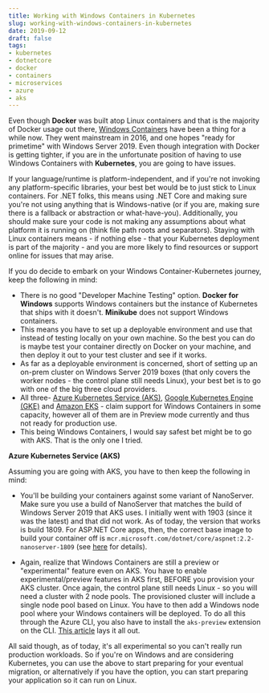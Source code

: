 ```yaml
---
title: Working with Windows Containers in Kubernetes
slug: working-with-windows-containers-in-kubernetes
date: 2019-09-12
draft: false
tags:
- kubernetes
- dotnetcore
- docker
- containers
- microservices
- azure
- aks
---
```

Even though **Docker** was built atop Linux containers and that is the majority of Docker usage out there, [Windows Containers](https://docs.microsoft.com/en-us/virtualization/windowscontainers/about/) have been a thing for a while now. They went mainstream in 2016, and one hopes "ready for primetime" with Windows Server 2019. Even though integration with Docker is getting tighter, if you are in the unfortunate position of having to use Windows Containers with **Kubernetes**, you are going to have issues.

If your language/runtime is platform-independent, and if you're not invoking any platform-specific libraries, your best bet would be to just stick to Linux containers. For .NET folks, this means using .NET Core and making sure you're not using anything that is Windows-native (or if you are, making sure there is a fallback or abstraction or what-have-you). Additionally, you should make sure your code is not making any assumptions about what platform it is running on (think file path roots and separators). Staying with Linux containers means - if nothing else - that your Kubernetes deployment is part of the majority - and you are more likely to find resources or support online for issues that may arise.

If you do decide to embark on your Windows Container-Kubernetes journey, keep the following in mind:

- There is no good "Developer Machine Testing" option. **Docker for Windows** supports Windows containers but the instance of Kubernetes that ships with it doesn't. **Minikube** does not support Windows containers.
- This means you have to set up a deployable environment and use that instead of testing locally on your own machine. So the best you can do is maybe test your container directly on Docker on your machine, and then deploy it out to your test cluster and see if it works.
- As far as a deployable environment is concerned, short of setting up an on-prem cluster on Windows Server 2019 boxes (that only covers the worker nodes - the control plane still needs Linux), your best bet is to go with one of the big three cloud providers.
- All three- [Azure Kubernetes Service (AKS)](https://azure.microsoft.com/en-us/services/kubernetes-service/), [Google Kubernetes Engine (GKE)](https://cloud.google.com/kubernetes-engine/) and [Amazon EKS](https://aws.amazon.com/eks/) - claim support for Windows Containers in some capacity, however all of them are in Preview mode currently and thus not ready for production use.
- This being Windows Containers, I would say safest bet might be to go with AKS. That is the only one I tried.

**Azure Kubernetes Service (AKS)**

Assuming you are going with AKS, you have to then keep the following in mind:

- You'll be building your containers against some variant of NanoServer. Make sure you use a build of NanoServer that matches the build of Windows Server 2019 that AKS uses. I initially went with 1903 (since it was the latest) and that did not work. As of today, the version that works is build 1809. For ASP.NET Core apps, then, the correct base image to build your container off is `mcr.microsoft.com/dotnet/core/aspnet:2.2-nanoserver-1809` (see [here](https://hub.docker.com/_/microsoft-dotnet-core-aspnet/) for details).

- Again, realize that Windows Containers are still a preview or "experimental" feature even on AKS. You have to enable experimental/preview features in AKS first, BEFORE you provision your AKS cluster. Once again, the control plane still needs Linux - so you will need a cluster with 2 node pools. The provisioned cluster will include a single node pool based on Linux. You have to then add a Windows node pool where your Windows containers will be deployed. To do all this through the Azure CLI, you also have to install the `aks-preview` extension on the CLI. [This article](https://docs.microsoft.com/en-us/azure/aks/windows-container-cli) lays it all out.

All said though, as of today, it's all experimental so you can't really run production workloads. So if you're on Windows and are considering Kubernetes, you can use the above to start preparing for your eventual migration, or alternatively if you have the option, you can start preparing your application so it can run on Linux.